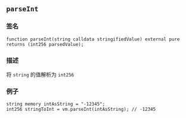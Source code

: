 ## `parseInt`

### 签名

```solidity
function parseInt(string calldata stringifiedValue) external pure returns (int256 parsedValue);
```

### 描述

将 `string` 的值解析为 `int256`

### 例子

```solidity
string memory intAsString = "-12345";
int256 stringToInt = vm.parseInt(intAsString); // -12345
```